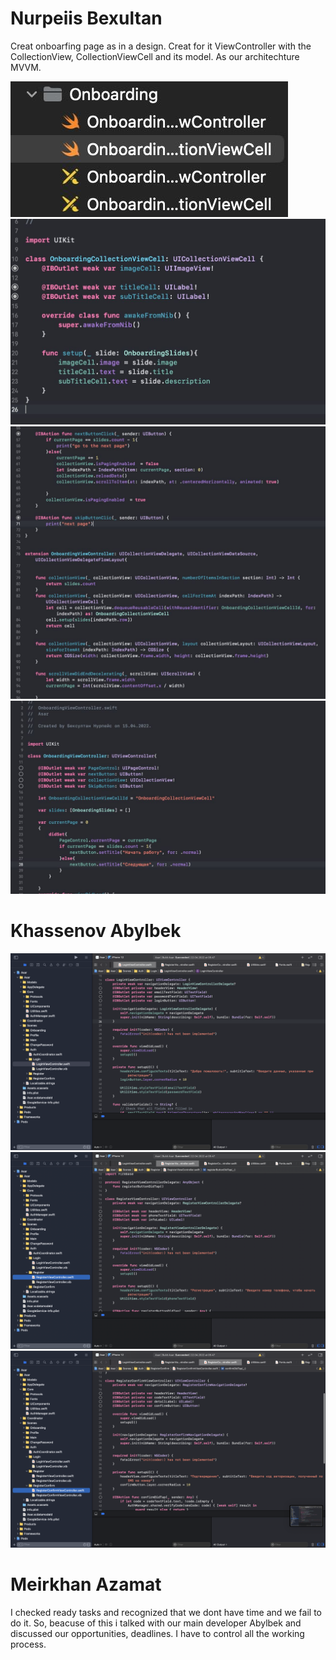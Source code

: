 # Nurpeiis Bexultan

Creat onboarfing page as in a design. Creat for it ViewController with the CollectionView, CollectionViewCell and its model. As our architechture MVVM.

![alt text](../images/ios/week13_bex1.jpeg)
![alt text](../images/ios/week13_bex2.jpeg)
![alt text](../images/ios/week13_bex3.jpeg)
![alt text](../images/ios/week13_bex4.jpeg)

# Khassenov Abylbek

![alt text](../images/ios/Week13/1.png)
![alt text](../images/ios/Week13/2.png)
![alt text](../images/ios/Week13/3.png)
# Meirkhan Azamat
I checked ready tasks and recognized that we dont have time and we fail to do it. So, beacuse of this i talked with our main developer Abylbek and discussed our opportunities, deadlines. I have to control all the working process.

